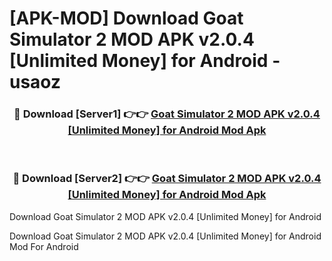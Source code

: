 # [APK-MOD] Download Goat Simulator 2 MOD APK v2.0.4 [Unlimited Money] for Android - usaoz


<div align="center">
<h3>🔴 Download [Server1] 👉👉 <a href="https://apk-comot.site?title=Goat_Simulator_2_MOD_APK_v2.0.4_[Unlimited_Money]_for_Android">Goat Simulator 2 MOD APK v2.0.4 [Unlimited Money] for Android Mod Apk</a></h3><br>
<h3>🔴 Download [Server2] 👉👉 <a href="https://apk-comot.site?title=Goat_Simulator_2_MOD_APK_v2.0.4_[Unlimited_Money]_for_Android">Goat Simulator 2 MOD APK v2.0.4 [Unlimited Money] for Android Mod Apk</a></h3>
</div>



Download Goat Simulator 2 MOD APK v2.0.4 [Unlimited Money] for Android 

Download Goat Simulator 2 MOD APK v2.0.4 [Unlimited Money] for Android Mod For Android